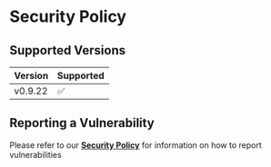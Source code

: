 # Security Policy

## Supported Versions

| Version     | Supported          |
| ----------- | ------------------ |
| v0.9.22  | :white_check_mark: |

## Reporting a Vulnerability

Please refer to our **[Security Policy](https://www.striae.org/security)** for information on how to report vulnerabilities
